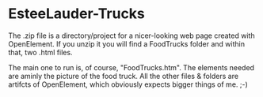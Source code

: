 # EsteeLauder-Trucks
The .zip file is a directory/project for a nicer-looking web page created with OpenElement.
If you unzip it you will find a FoodTrucks folder and within that, two .html files.

The main one to run is, of course, "FoodTrucks.htm".  The elements needed are aminly the
picture of the food truck.  All the other files & folders are artifcts of OpenElement,
which obviously expects bigger things of me. ;-)
